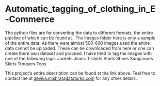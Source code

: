 # Automatic_tagging_of_clothing_in_E-Commerce
The python files are for converting the data to different formats, the entire pipeline of which can be found at   . 
The Images folder here is only a sample of the entire data. As there were almost 500-600 images used the entire data cannot be uploaded. 
These can be downloaded from here or one can create there own dataset and proceed. I have tried to tag the images with one of the following tags: 
Jackets
Jeans
T-shirts
Shirts
Shoes
Sunglasses
Skirts
Trousers
Tops

This project's entire description can be found at the link above. Feel free to contact me at devika.mishra@dataturks.com for any other details. 
